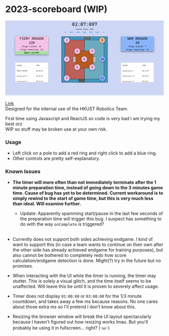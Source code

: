 # 2023-scoreboard (WIP)

<img src="./preview.png" width="800"/>

[Link](https://nc108x.github.io/2023-scoreboard/) \
Designed for the internal use of the HKUST Robotics Team.

First time using Javascript and ReactJS so code is very bad I am trying my best orz \
WIP so stuff may be broken use at your own risk.

### Usage

- Left click on a pole to add a red ring and right click to add a blue ring.
- Other controls are pretty self-explanatory.

### Known Issues

- **The timer will more often than not immediately terminate after the 1 minute preparation time, instead of going down to the 3 minutes game time. Cause of bug has yet to be determined. Current workaround is to simply rewind to the start of game time, but this is very much less than ideal. Will examine further.**

  - Update: Apparently spamming start/pause in the last few seconds of the preparation time will trigger this bug. I suspect has something to do with the way `onComplete` is triggered?
    <br>
    <br>

- Currently does not support both sides achieving endgame. I kind of want to support this (in case a team wants to continue on their own after the other side has already achieved endgame for training purposes), but also cannot be bothered to completely redo how score calculation/endgame detection is done. Might(?) try in the future but no promises.

- When interacting with the UI while the timer is running, the timer may stutter. This is solely a visual glitch, and the time itself seems to be unaffected. Will leave this be until it is proven to severely affect usage.

- Timer does not display `01:00:00` or `03:00:00` for the 1/3 minute countdown, and takes away a few ms because reasons. No one cares about those extra ms so I'll pretend I don't know about this.

- Resizing the browser window will break the UI layout spectacularly because I haven't figured out how resizing works lmao. But you'll probably be using it in fullscreen... right? |･ω･)
